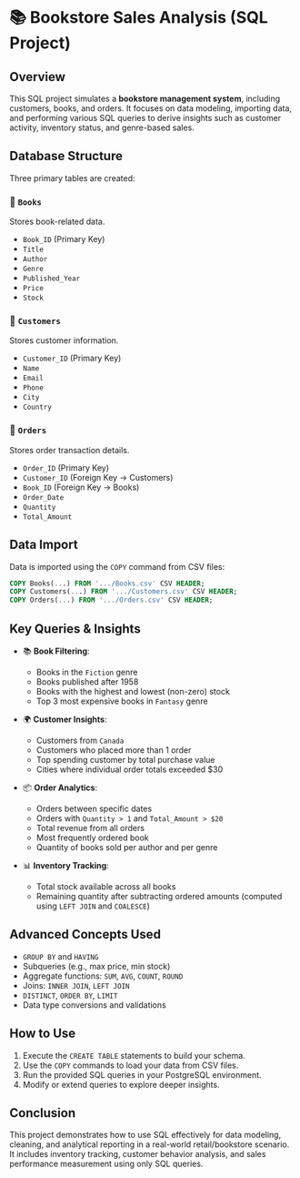 # 📚 Bookstore Sales Analysis (SQL Project)

## Overview

This SQL project simulates a **bookstore management system**, including customers, books, and orders. It focuses on data modeling, importing data, and performing various SQL queries to derive insights such as customer activity, inventory status, and genre-based sales.

## Database Structure

Three primary tables are created:

### 📘 `Books`
Stores book-related data.

- `Book_ID` (Primary Key)
- `Title`
- `Author`
- `Genre`
- `Published_Year`
- `Price`
- `Stock`

### 👥 `Customers`
Stores customer information.

- `Customer_ID` (Primary Key)
- `Name`
- `Email`
- `Phone`
- `City`
- `Country`

### 🛒 `Orders`
Stores order transaction details.

- `Order_ID` (Primary Key)
- `Customer_ID` (Foreign Key → Customers)
- `Book_ID` (Foreign Key → Books)
- `Order_Date`
- `Quantity`
- `Total_Amount`

## Data Import

Data is imported using the `COPY` command from CSV files:

```sql
COPY Books(...) FROM '.../Books.csv' CSV HEADER;
COPY Customers(...) FROM '.../Customers.csv' CSV HEADER;
COPY Orders(...) FROM '.../Orders.csv' CSV HEADER;
```

## Key Queries & Insights

- 📚 **Book Filtering**:
  - Books in the `Fiction` genre
  - Books published after 1958
  - Books with the highest and lowest (non-zero) stock
  - Top 3 most expensive books in `Fantasy` genre

- 🌍 **Customer Insights**:
  - Customers from `Canada`
  - Customers who placed more than 1 order
  - Top spending customer by total purchase value
  - Cities where individual order totals exceeded $30

- 📦 **Order Analytics**:
  - Orders between specific dates
  - Orders with `Quantity > 1` and `Total_Amount > $20`
  - Total revenue from all orders
  - Most frequently ordered book
  - Quantity of books sold per author and per genre

- 📊 **Inventory Tracking**:
  - Total stock available across all books
  - Remaining quantity after subtracting ordered amounts (computed using `LEFT JOIN` and `COALESCE`)

## Advanced Concepts Used

- `GROUP BY` and `HAVING`
- Subqueries (e.g., max price, min stock)
- Aggregate functions: `SUM`, `AVG`, `COUNT`, `ROUND`
- Joins: `INNER JOIN`, `LEFT JOIN`
- `DISTINCT`, `ORDER BY`, `LIMIT`
- Data type conversions and validations

## How to Use

1. Execute the `CREATE TABLE` statements to build your schema.
2. Use the `COPY` commands to load your data from CSV files.
3. Run the provided SQL queries in your PostgreSQL environment.
4. Modify or extend queries to explore deeper insights.

## Conclusion

This project demonstrates how to use SQL effectively for data modeling, cleaning, and analytical reporting in a real-world retail/bookstore scenario. It includes inventory tracking, customer behavior analysis, and sales performance measurement using only SQL queries.


